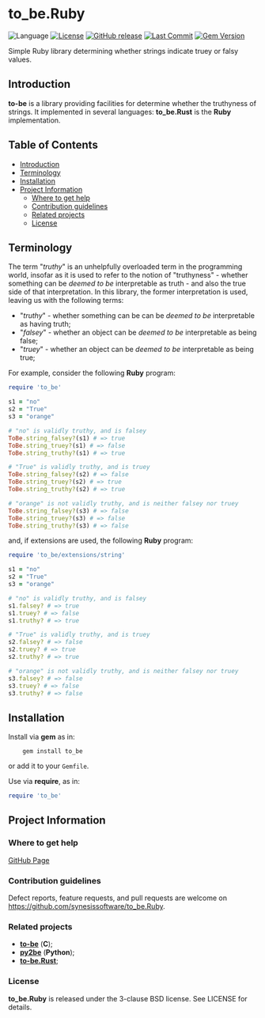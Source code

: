 # to_be.Ruby <!-- omit in toc -->

![Language](https://img.shields.io/badge/Ruby-CC342D?style=flat&logo=ruby&logoColor=white)
[![License](https://img.shields.io/badge/License-BSD_3--Clause-blue.svg)](https://opensource.org/licenses/BSD-3-Clause)
[![GitHub release](https://img.shields.io/github/v/release/synesissoftware/to_be.Ruby.svg)](https://github.com/synesissoftware/to_be.Ruby/releases/latest)
[![Last Commit](https://img.shields.io/github/last-commit/synesissoftware/to_be.Ruby)](https://github.com/synesissoftware/to_be.Ruby/commits/master)
[![Gem Version](https://badge.fury.io/rb/to_be.svg)](https://badge.fury.io/rb/to_be)

Simple Ruby library determining whether strings indicate truey or falsy values.


## Introduction

**to-be** is a library providing facilities for determine whether the truthyness of strings. It implemented in several languages: **to_be.Rust** is the **Ruby** implementation.


## Table of Contents <!-- omit in toc -->

- [Introduction](#introduction)
- [Terminology](#terminology)
- [Installation](#installation)
- [Project Information](#project-information)
	- [Where to get help](#where-to-get-help)
	- [Contribution guidelines](#contribution-guidelines)
	- [Related projects](#related-projects)
	- [License](#license)


## Terminology

The term "*truthy*" is an unhelpfully overloaded term in the programming world, insofar as it is used to refer to the notion of "truthyness" - whether something can be _deemed to be_ interpretable as truth - and also the true side of that interpretation. In this library, the former interpretation is used, leaving us with the following terms:

* "*truthy*" - whether something can be can be _deemed to be_ interpretable as having truth;
* "*falsey*" - whether an object can be _deemed to be_ interpretable as being false;
* "*truey*" - whether an object can be _deemed to be_ interpretable as being true;

For example, consider the following **Ruby** program:

```Ruby
require 'to_be'

s1 = "no"
s2 = "True"
s3 = "orange"

# "no" is validly truthy, and is falsey
ToBe.string_falsey?(s1) # => true
ToBe.string_truey?(s1) # => false
ToBe.string_truthy?(s1) # => true

# "True" is validly truthy, and is truey
ToBe.string_falsey?(s2) # => false
ToBe.string_truey?(s2) # => true
ToBe.string_truthy?(s2) # => true

# "orange" is not validly truthy, and is neither falsey nor truey
ToBe.string_falsey?(s3) # => false
ToBe.string_truey?(s3) # => false
ToBe.string_truthy?(s3) # => false
```

and, if extensions are used, the following **Ruby** program:

```Ruby
require 'to_be/extensions/string'

s1 = "no"
s2 = "True"
s3 = "orange"

# "no" is validly truthy, and is falsey
s1.falsey? # => true
s1.truey? # => false
s1.truthy? # => true

# "True" is validly truthy, and is truey
s2.falsey? # => false
s2.truey? # => true
s2.truthy? # => true

# "orange" is not validly truthy, and is neither falsey nor truey
s3.falsey? # => false
s3.truey? # => false
s3.truthy? # => false
```


## Installation

Install via **gem** as in:

```
    gem install to_be
```

or add it to your `Gemfile`.

Use via **require**, as in:

```Ruby
require 'to_be'
```


## Project Information


### Where to get help

[GitHub Page](https://github.com/synesissoftware/to_be.Ruby "GitHub Page")


### Contribution guidelines

Defect reports, feature requests, and pull requests are welcome on https://github.com/synesissoftware/to_be.Ruby.


### Related projects

* [**to-be**](https://github.com/synesissoftware/to-be) (**C**);
* [**py2be**](https://github.com/synesissoftware/py2be) (**Python**);
* [**to-be.Rust**](https://github.com/synesissoftware/to-be.Rust);


### License

**to_be.Ruby** is released under the 3-clause BSD license. See LICENSE for details.


<!-- ########################### end of file ########################### -->


